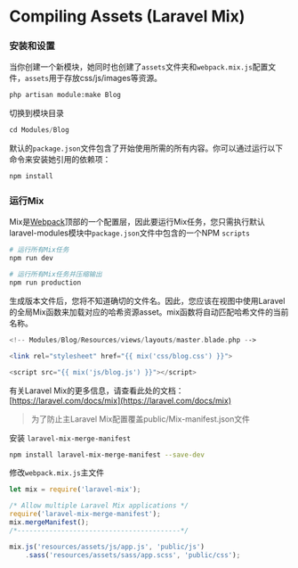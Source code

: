 # Compiling Assets (Laravel Mix)

### 安装和设置

当你创建一个新模块，她同时也创建了`assets`文件夹和`webpack.mix.js`配置文件，`assets`用于存放css/js/images等资源。

```bash
php artisan module:make Blog
```

切换到模块目录

```php
cd Modules/Blog
```

默认的`package.json`文件包含了开始使用所需的所有内容。你可以通过运行以下命令来安装她引用的依赖项：

```php
npm install
```

### 运行Mix

Mix是[Webpack](https://webpack.js.org/)顶部的一个配置层，因此要运行Mix任务，您只需执行默认laravel-modules模块中`package.json`文件中包含的一个NPM `scripts`

```bash
# 运行所有Mix任务
npm run dev

# 运行所有Mix任务并压缩输出
npm run production
```


生成版本文件后，您将不知道确切的文件名。因此，您应该在视图中使用Laravel的全局Mix函数来加载对应的哈希资源asset。mix函数将自动匹配哈希文件的当前名称。

```php
<!-- Modules/Blog/Resources/views/layouts/master.blade.php -->

<link rel="stylesheet" href="{{ mix('css/blog.css') }}">

<script src="{{ mix('js/blog.js') }}"></script>
```



有关Laravel Mix的更多信息，请查看此处的文档：[https://laravel.com/docs/mix](https://laravel.com/docs/mix)



>为了防止主Laravel Mix配置覆盖public/Mix-manifest.json文件

安装 `laravel-mix-merge-manifest`

```bash
npm install laravel-mix-merge-manifest --save-dev
```

修改`webpack.mix.js`主文件

```js
let mix = require('laravel-mix');

/* Allow multiple Laravel Mix applications */
require('laravel-mix-merge-manifest');
mix.mergeManifest();
/*-----------------------------------------*/

mix.js('resources/assets/js/app.js', 'public/js')
    .sass('resources/assets/sass/app.scss', 'public/css');

```

